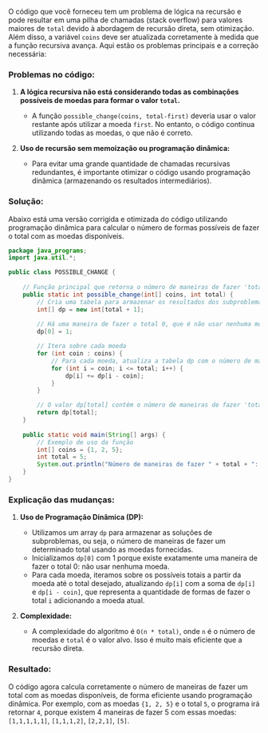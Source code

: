 O código que você forneceu tem um problema de lógica na recursão e pode resultar em uma pilha de chamadas (stack overflow) para valores maiores de `total` devido à abordagem de recursão direta, sem otimização. Além disso, a variável `coins` deve ser atualizada corretamente à medida que a função recursiva avança. Aqui estão os problemas principais e a correção necessária:

### Problemas no código:
1. **A lógica recursiva não está considerando todas as combinações possíveis de moedas para formar o valor `total`.**
   - A função `possible_change(coins, total-first)` deveria usar o valor restante após utilizar a moeda `first`. No entanto, o código continua utilizando todas as moedas, o que não é correto.

2. **Uso de recursão sem memoização ou programação dinâmica:**
   - Para evitar uma grande quantidade de chamadas recursivas redundantes, é importante otimizar o código usando programação dinâmica (armazenando os resultados intermediários).

### Solução:
Abaixo está uma versão corrigida e otimizada do código utilizando programação dinâmica para calcular o número de formas possíveis de fazer o total com as moedas disponíveis.

```java
package java_programs;
import java.util.*;

public class POSSIBLE_CHANGE {
    
    // Função principal que retorna o número de maneiras de fazer 'total' com as moedas fornecidas
    public static int possible_change(int[] coins, int total) {
        // Cria uma tabela para armazenar os resultados dos subproblemas
        int[] dp = new int[total + 1];
        
        // Há uma maneira de fazer o total 0, que é não usar nenhuma moeda
        dp[0] = 1;

        // Itera sobre cada moeda
        for (int coin : coins) {
            // Para cada moeda, atualiza a tabela dp com o número de maneiras de fazer o total
            for (int i = coin; i <= total; i++) {
                dp[i] += dp[i - coin];
            }
        }

        // O valor dp[total] contém o número de maneiras de fazer 'total' com as moedas fornecidas
        return dp[total];
    }
    
    public static void main(String[] args) {
        // Exemplo de uso da função
        int[] coins = {1, 2, 5};
        int total = 5;
        System.out.println("Número de maneiras de fazer " + total + ": " + possible_change(coins, total));
    }
}
```

### Explicação das mudanças:
1. **Uso de Programação Dinâmica (DP):**
   - Utilizamos um array `dp` para armazenar as soluções de subproblemas, ou seja, o número de maneiras de fazer um determinado total usando as moedas fornecidas.
   - Inicializamos `dp[0]` com 1 porque existe exatamente uma maneira de fazer o total 0: não usar nenhuma moeda.
   - Para cada moeda, iteramos sobre os possíveis totais a partir da moeda até o total desejado, atualizando `dp[i]` com a soma de `dp[i]` e `dp[i - coin]`, que representa a quantidade de formas de fazer o total `i` adicionando a moeda atual.

2. **Complexidade:**
   - A complexidade do algoritmo é `O(n * total)`, onde `n` é o número de moedas e `total` é o valor alvo. Isso é muito mais eficiente que a recursão direta.

### Resultado:
O código agora calcula corretamente o número de maneiras de fazer um total com as moedas disponíveis, de forma eficiente usando programação dinâmica. Por exemplo, com as moedas `{1, 2, 5}` e o total `5`, o programa irá retornar `4`, porque existem 4 maneiras de fazer 5 com essas moedas: `[1,1,1,1,1]`, `[1,1,1,2]`, `[2,2,1]`, `[5]`.